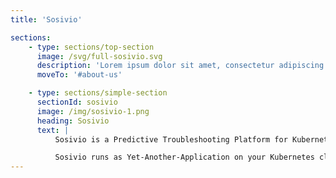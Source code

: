 ```yaml
---
title: 'Sosivio'

sections:
    - type: sections/top-section
      image: /svg/full-sosivio.svg
      description: 'Lorem ipsum dolor sit amet, consectetur adipiscing elit. Vel molestie in nunc, duis varius vitae nec. Elementum nibh varius maecenas ipsum id urna quis. Id neque a vel egestas.'
      moveTo: '#about-us'

    - type: sections/simple-section
      sectionId: sosivio
      image: /img/sosivio-1.png
      heading: Sosivio
      text: |
          Sosivio is a Predictive Troubleshooting Platform for Kubernetes in the DevOps and Cloud Security space. We predict and prevent issues with cloud-based applications and services using machine learning. This could be anything from slowness on a website to crashing applications to any number of customer facing issues. These issues cause bad customer experience, lost revenue, and even substantial fines in the cases of some of our banking clients. We prevent these issues from ever occurring by catching the earliest hidden signs and offering the recommended fix before the problem materializes...

          Sosivio runs as Yet-Another-Application on your Kubernetes clusters which means a non-intrusive solution that works in completely disconnected/ Air Gapped environments. Sosivio taps into signals and data from all layers of the environment (OS, Network, Kernel, K8s, Apps and more) to provide deep insights into what is going on and offers real-time actionable solutions to fix them proactively. Sosivio can be run on any Cloud Platform (AWS, GCP, Azure, AKS, EKS etc…) or in On-Premise deployments.
---
```

